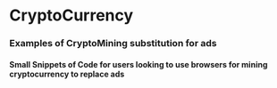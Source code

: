 # CryptoCurrency
### Examples of CryptoMining substitution for ads

#### Small Snippets of Code for users looking to use browsers for mining cryptocurrency to replace ads
